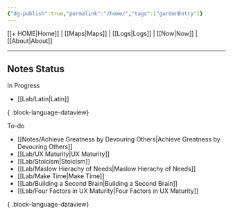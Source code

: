 ```yaml
---
{"dg-publish":true,"permalink":"/home/","tags":["gardenEntry"]}
---
```



[[+ HOME\|Home]] | [[Maps\|Maps]] | [[Logs\|Logs]] | [[Now\|Now]] | [[About\|About]]

---

## Notes Status
In Progress
- [[Lab/Latin\|Latin]]

{ .block-language-dataview}

To-do
- [[Notes/Achieve Greatness by Devouring Others\|Achieve Greatness by Devouring Others]]
- [[Lab/UX Maturity\|UX Maturity]]
- [[Lab/Stoicism\|Stoicism]]
- [[Lab/Maslow Hierachy of Needs\|Maslow Hierachy of Needs]]
- [[Lab/Make Time\|Make Time]]
- [[Lab/Building a Second Brain\|Building a Second Brain]]
- [[Lab/Four Factors in UX Maturity\|Four Factors in UX Maturity]]

{ .block-language-dataview}